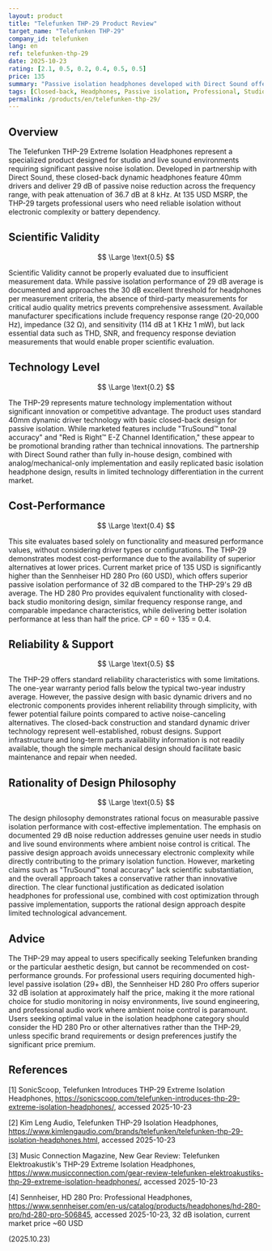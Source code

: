 ```yaml
---
layout: product
title: "Telefunken THP-29 Product Review"
target_name: "Telefunken THP-29"
company_id: telefunken
lang: en
ref: telefunken-thp-29
date: 2025-10-23
rating: [2.1, 0.5, 0.2, 0.4, 0.5, 0.5]
price: 135
summary: "Passive isolation headphones developed with Direct Sound offering 29 dB noise reduction. Limited technical innovation with modest cost-performance due to cheaper superior alternatives."
tags: [Closed-back, Headphones, Passive isolation, Professional, Studio monitoring]
permalink: /products/en/telefunken-thp-29/
---
```

## Overview

The Telefunken THP-29 Extreme Isolation Headphones represent a specialized product designed for studio and live sound environments requiring significant passive noise isolation. Developed in partnership with Direct Sound, these closed-back dynamic headphones feature 40mm drivers and deliver 29 dB of passive noise reduction across the frequency range, with peak attenuation of 36.7 dB at 8 kHz. At 135 USD MSRP, the THP-29 targets professional users who need reliable isolation without electronic complexity or battery dependency.

## Scientific Validity

$$ \Large \text{0.5} $$

Scientific Validity cannot be properly evaluated due to insufficient measurement data. While passive isolation performance of 29 dB average is documented and approaches the 30 dB excellent threshold for headphones per measurement criteria, the absence of third-party measurements for critical audio quality metrics prevents comprehensive assessment. Available manufacturer specifications include frequency response range (20-20,000 Hz), impedance (32 Ω), and sensitivity (114 dB at 1 KHz 1 mW), but lack essential data such as THD, SNR, and frequency response deviation measurements that would enable proper scientific evaluation.

## Technology Level

$$ \Large \text{0.2} $$

The THP-29 represents mature technology implementation without significant innovation or competitive advantage. The product uses standard 40mm dynamic driver technology with basic closed-back design for passive isolation. While marketed features include "TruSound™ tonal accuracy" and "Red is Right™ E-Z Channel Identification," these appear to be promotional branding rather than technical innovations. The partnership with Direct Sound rather than fully in-house design, combined with analog/mechanical-only implementation and easily replicated basic isolation headphone design, results in limited technology differentiation in the current market.

## Cost-Performance

$$ \Large \text{0.4} $$

This site evaluates based solely on functionality and measured performance values, without considering driver types or configurations. The THP-29 demonstrates modest cost-performance due to the availability of superior alternatives at lower prices. Current market price of 135 USD is significantly higher than the Sennheiser HD 280 Pro (60 USD), which offers superior passive isolation performance of 32 dB compared to the THP-29's 29 dB average. The HD 280 Pro provides equivalent functionality with closed-back studio monitoring design, similar frequency response range, and comparable impedance characteristics, while delivering better isolation performance at less than half the price. CP = 60 ÷ 135 = 0.4.

## Reliability & Support

$$ \Large \text{0.5} $$

The THP-29 offers standard reliability characteristics with some limitations. The one-year warranty period falls below the typical two-year industry average. However, the passive design with basic dynamic drivers and no electronic components provides inherent reliability through simplicity, with fewer potential failure points compared to active noise-canceling alternatives. The closed-back construction and standard dynamic driver technology represent well-established, robust designs. Support infrastructure and long-term parts availability information is not readily available, though the simple mechanical design should facilitate basic maintenance and repair when needed.

## Rationality of Design Philosophy

$$ \Large \text{0.5} $$

The design philosophy demonstrates rational focus on measurable passive isolation performance with cost-effective implementation. The emphasis on documented 29 dB noise reduction addresses genuine user needs in studio and live sound environments where ambient noise control is critical. The passive design approach avoids unnecessary electronic complexity while directly contributing to the primary isolation function. However, marketing claims such as "TruSound™ tonal accuracy" lack scientific substantiation, and the overall approach takes a conservative rather than innovative direction. The clear functional justification as dedicated isolation headphones for professional use, combined with cost optimization through passive implementation, supports the rational design approach despite limited technological advancement.

## Advice

The THP-29 may appeal to users specifically seeking Telefunken branding or the particular aesthetic design, but cannot be recommended on cost-performance grounds. For professional users requiring documented high-level passive isolation (29+ dB), the Sennheiser HD 280 Pro offers superior 32 dB isolation at approximately half the price, making it the more rational choice for studio monitoring in noisy environments, live sound engineering, and professional audio work where ambient noise control is paramount. Users seeking optimal value in the isolation headphone category should consider the HD 280 Pro or other alternatives rather than the THP-29, unless specific brand requirements or design preferences justify the significant price premium.

## References

[1] SonicScoop, Telefunken Introduces THP-29 Extreme Isolation Headphones, https://sonicscoop.com/telefunken-introduces-thp-29-extreme-isolation-headphones/, accessed 2025-10-23

[2] Kim Leng Audio, Telefunken THP-29 Isolation Headphones, https://www.kimlengaudio.com/brands/telefunken/telefunken-thp-29-isolation-headphones.html, accessed 2025-10-23

[3] Music Connection Magazine, New Gear Review: Telefunken Elektroakustik's THP-29 Extreme Isolation Headphones, https://www.musicconnection.com/gear-review-telefunken-elektroakustiks-thp-29-extreme-isolation-headphones/, accessed 2025-10-23

[4] Sennheiser, HD 280 Pro: Professional Headphones, https://www.sennheiser.com/en-us/catalog/products/headphones/hd-280-pro/hd-280-pro-506845, accessed 2025-10-23, 32 dB isolation, current market price ~60 USD

(2025.10.23)